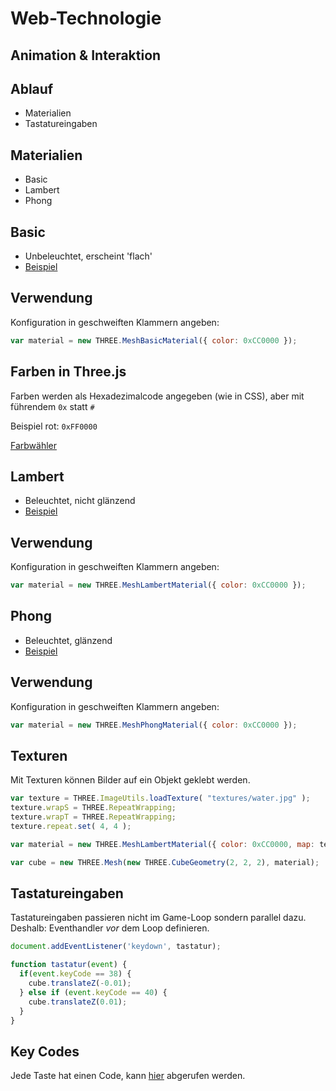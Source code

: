 # Web-Technologie

## Animation & Interaktion



## Ablauf

* Materialien
* Tastatureingaben



## Materialien

* Basic
* Lambert
* Phong


## Basic

* Unbeleuchtet, erscheint 'flach'
* [Beispiel](http://threejs.org/docs/#Reference/Materials/MeshBasicMaterial)


## Verwendung

Konfiguration in geschweiften Klammern angeben:

```js
var material = new THREE.MeshBasicMaterial({ color: 0xCC0000 });
```


## Farben in Three.js

Farben werden als Hexadezimalcode angegeben (wie in CSS), aber mit führendem `0x` statt `#`

Beispiel rot: `0xFF0000`

[Farbwähler](http://www.colorpicker.com/)


## Lambert

* Beleuchtet, nicht glänzend
* [Beispiel](http://threejs.org/docs/#Reference/Materials/MeshLambertMaterial)


## Verwendung

Konfiguration in geschweiften Klammern angeben:

```js
var material = new THREE.MeshLambertMaterial({ color: 0xCC0000 });
```


## Phong

* Beleuchtet, glänzend
* [Beispiel](http://threejs.org/docs/#Reference/Materials/MeshPhongMaterial)


## Verwendung

Konfiguration in geschweiften Klammern angeben:

```js
var material = new THREE.MeshPhongMaterial({ color: 0xCC0000 });
```


## Texturen

Mit Texturen können Bilder auf ein Objekt geklebt werden.

```js
var texture = THREE.ImageUtils.loadTexture( "textures/water.jpg" );
texture.wrapS = THREE.RepeatWrapping;
texture.wrapT = THREE.RepeatWrapping;
texture.repeat.set( 4, 4 );
```

```js
var material = new THREE.MeshLambertMaterial({ color: 0xCC0000, map: texture });
```

```js
var cube = new THREE.Mesh(new THREE.CubeGeometry(2, 2, 2), material);
```



## Tastatureingaben

Tastatureingaben passieren nicht im Game-Loop sondern parallel dazu. Deshalb: Eventhandler *vor* dem Loop definieren.


```js
document.addEventListener('keydown', tastatur);

function tastatur(event) {
  if(event.keyCode == 38) {
    cube.translateZ(-0.01);
  } else if (event.keyCode == 40) {
    cube.translateZ(0.01);
  }
}
```


## Key Codes

Jede Taste hat einen Code, kann [hier](http://www.cambiaresearch.com/articles/15/javascript-char-codes-key-codes) abgerufen werden.
